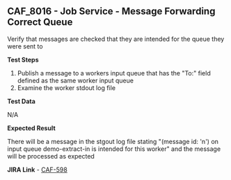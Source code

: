 ## CAF_8016 - Job Service - Message Forwarding Correct Queue ##

Verify that messages are checked that they are intended for the queue they were sent to

**Test Steps**

1. Publish a message to a workers input queue that has the "To:" field defined as the same worker input queue
2. Examine the worker stdout log file

**Test Data**

N/A

**Expected Result**

There will be a message in the stgout log file stating "(message id: 'n') on input queue demo-extract-in is intended for this worker" and the message will be processed as expected

**JIRA Link** - [CAF-598](https://jira.autonomy.com/browse/CAF-598)
